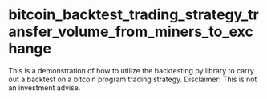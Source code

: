 # bitcoin_backtest_trading_strategy_transfer_volume_from_miners_to_exchange
This is a demonstration of how to utilize the backtesting.py library to carry out a backtest on a bitcoin program trading strategy. Disclaimer: This is not an investment advise. 
